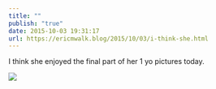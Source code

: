 ```yaml
---
title: ""
publish: "true"
date: 2015-10-03 19:31:17
url: https://ericmwalk.blog/2015/10/03/i-think-she.html
---
```


I think she enjoyed the final part of her 1 yo pictures today.

![](https://ericmwalk.blog/uploads/2022/0c5df82746.jpg)
